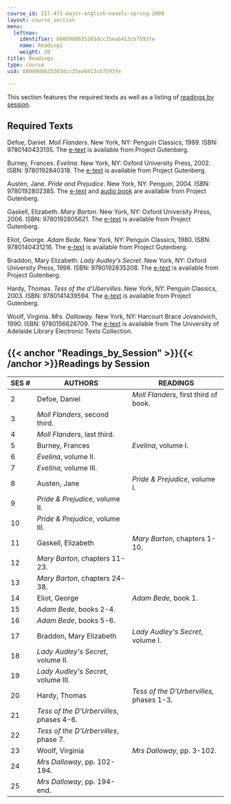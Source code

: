 ```yaml
---
course_id: 21l-471-major-english-novels-spring-2009
layout: course_section
menu:
  leftnav:
    identifier: 880d9d8635203dcc35ea6413cb7593fe
    name: Readings
    weight: 20
title: Readings
type: course
uid: 880d9d8635203dcc35ea6413cb7593fe

---
```


This section features the required texts as well as a listing of [readings by session](#Readings_by_Session).

Required Texts
--------------

Defoe, Daniel. _Moll Flanders_. New York, NY: Penguin Classics, 1989. ISBN: 9780140433135. The [e-text](http://www.gutenberg.org/etext/9685) is available from Project Gutenberg.

Burney, Frances. _Evelina_. New York, NY: Oxford University Press, 2002. ISBN: 9780192840318. The [e-text](http://www.gutenberg.org/etext/6053) is available from Project Gutenberg.

Austen, Jane. _Pride and Prejudice_. New York, NY: Penguin, 2004. ISBN: 9780192802385. The [e-text](http://www.gutenberg.org/etext/1342) and [audio book](http://www.gutenberg.org/etext/20686) are available from Project Gutenberg.

Gaskell, Elizabeth. _Mary Barton_. New York, NY: Oxford University Press, 2006. ISBN: 9780192805621. The [e-text](http://www.gutenberg.org/etext/2153) is available from Project Gutenberg.

Eliot, George. _Adam Bede_. New York, NY: Penguin Classics, 1980. ISBN: 9780140431216. The [e-text](http://www.gutenberg.org/etext/507) is available from Project Gutenberg.

Braddon, Mary Elizabeth. _Lady Audley's Secret_. New York, NY: Oxford University Press, 1998. ISBN: 9780192835208. The [e-text](http://www.gutenberg.org/etext/8954) is available from Project Gutenberg.

Hardy, Thomas. _Tess of the d'Ubervilles_. New York, NY: Penguin Classics, 2003. ISBN: 9780141439594. The [e-text](http://www.gutenberg.org/etext/110) is available from Project Gutenberg.

Woolf, Virginia. _Mrs. Dalloway_. New York, NY: Harcourt Brace Jovanovich, 1990. ISBN: 9780156628709. The [e-text](https://ebooks.adelaide.edu.au/w/woolf/virginia/w91md/) is available from The University of Adelaide Library Electronic Texts Collection.

{{< anchor "Readings_by_Session" >}}{{< /anchor >}}Readings by Session
----------------------------------------------------------------------

| SES # | AUTHORS | READINGS |
| --- | --- | --- |
| 2 | Defoe, Daniel | _Moll Flanders_, first third of book. |
| 3 | _Moll Flanders_, second third. |
| 4 | _Moll Flanders_, last third. |
| 5 | Burney, Frances | _Evelina_, volume I. |
| 6 | _Evelina_, volume II. |
| 7 | _Evelina_, volume III. |
| 8 | Austen, Jane | _Pride & Prejudice_, volume I. |
| 9 | _Pride & Prejudice_, volume II. |
| 10 | _Pride & Prejudice_, volume III. |
| 11 | Gaskell, Elizabeth | _Mary Barton_, chapters 1-10. |
| 12 | _Mary Barton_, chapters 11-23. |
| 13 | _Mary Barton_, chapters 24-38. |
| 14 | Eliot, George | _Adam Bede_, book 1. |
| 15 | _Adam Bede_, books 2-4. |
| 16 | _Adam Bede_, books 5-6. |
| 17 | Braddon, Mary Elizabeth | _Lady Audley's Secret_, volume I. |
| 18 | _Lady Audley's Secret_, volume II. |
| 19 | _Lady Audley's Secret_, volume III. |
| 20 | Hardy, Thomas | _Tess of the D'Urbervilles_, phases 1-3. |
| 21 | _Tess of the D'Urbervilles_, phases 4-6. |
| 22 | _Tess of the D'Urbervilles_, phase 7. |
| 23 | Woolf, Virginia | _Mrs Dalloway_, pp. 3-102. |
| 24 | _Mrs Dalloway_, pp. 102-194. |
| 25 | _Mrs Dalloway_, pp. 194-end.